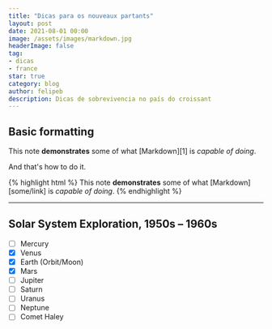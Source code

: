 ```yaml
---
title: "Dicas para os nouveaux partants"
layout: post
date: 2021-08-01 00:00
image: /assets/images/markdown.jpg
headerImage: false
tag:
- dicas
- france
star: true
category: blog
author: felipeb
description: Dicas de sobrevivencia no país do croissant
---
```


## Basic formatting

This note **demonstrates** some of what [Markdown][1] is *capable of doing*.

And that's how to do it.

{% highlight html %}
This note **demonstrates** some of what [Markdown][some/link] is *capable of doing*.
{% endhighlight %}

---

## Solar System Exploration, 1950s – 1960s

- [ ] Mercury
- [x] Venus
- [x] Earth (Orbit/Moon)
- [x] Mars
- [ ] Jupiter
- [ ] Saturn
- [ ] Uranus
- [ ] Neptune
- [ ] Comet Haley